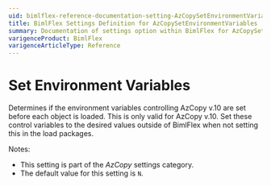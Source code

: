 ```yaml
---
uid: bimlflex-reference-documentation-setting-AzCopySetEnvironmentVariables
title: BimlFlex Settings Definition for AzCopySetEnvironmentVariables
summary: Documentation of settings option within BimlFlex for AzCopySetEnvironmentVariables
varigenceProduct: BimlFlex
varigenceArticleType: Reference
---
```


# Set Environment Variables

Determines if the environment variables controlling AzCopy v.10 are set before each object is loaded. This is only valid for AzCopy v.10. Set these control variables to the desired values outside of BimlFlex when not setting this in the load packages.

Notes:

* This setting is part of the *AzCopy* settings category.
* The default value for this setting is `N`.